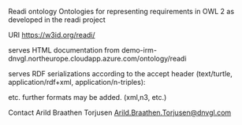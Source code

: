 Readi ontology 
Ontologies for representing requirements in OWL 2 as developed in the readi project 

URI  https://w3id.org/readi/

serves HTML documentation  from  demo-irm-dnvgl.northeurope.cloudapp.azure.com/ontology/readi

serves RDF serializations according to the accept header (text/turtle, application/rdf+xml, application/n-triples):

etc. further formats may be added. (xml,n3, etc.) 

Contact
Arild Braathen Torjusen  Arild.Braathen.Torjusen@dnvgl.com







